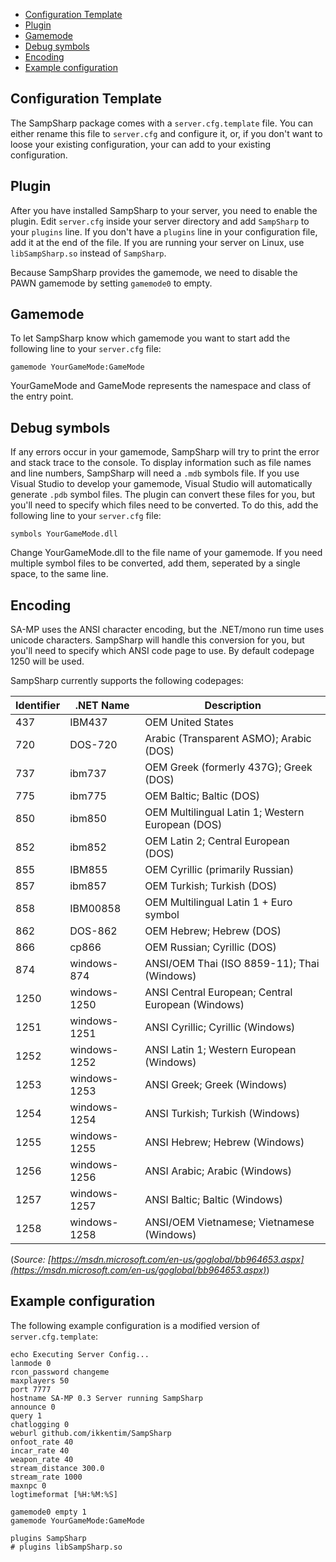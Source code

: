 - [Configuration Template](#configuration-template)
- [Plugin](#plugin)
- [Gamemode](#gamemode)
- [Debug symbols](#debug-symbols)
- [Encoding](#encoding)
- [Example configuration](#example-configuration)

Configuration Template
----------------------
The SampSharp package comes with a `server.cfg.template` file. You can either rename this file to `server.cfg` and configure it, or, if you don't want to loose your existing configuration, your can add to your existing configuration.

Plugin
------
After you have installed SampSharp to your server, you need to enable the plugin. Edit `server.cfg` inside your server directory and add `SampSharp` to your `plugins` line. If you don't have a `plugins` line in your configuration file, add it at the end of the file. If you are running your server on Linux, use `libSampSharp.so` instead of `SampSharp`.

Because SampSharp provides the gamemode, we need to disable the PAWN gamemode by setting `gamemode0` to empty.

Gamemode
--------
To let SampSharp know which gamemode you want to start add the following line to your `server.cfg` file:
```
gamemode YourGameMode:GameMode
```
YourGameMode and GameMode represents the namespace and class of the entry point.

Debug symbols
-------------
If any errors occur in your gamemode, SampSharp will try to print the error and stack trace to the console. To display information such as file names and line numbers, SampSharp will need a `.mdb` symbols file. If you use Visual Studio to develop your gamemode, Visual Studio will automatically generate `.pdb` symbol files. The plugin can convert these files for you, but you'll need to specify which files need to be converted. To do this, add the following line to your `server.cfg` file:
```
symbols YourGameMode.dll
```
Change YourGameMode.dll to the file name of your gamemode. If you need multiple symbol files to be converted, add them, seperated by a single space, to the same line.

Encoding
--------
SA-MP uses the ANSI character encoding, but the .NET/mono run time uses unicode characters. SampSharp will handle this conversion for you, but you'll need to specify which ANSI code page to use. By default codepage 1250 will be used.

SampSharp currently supports the following codepages:

| Identifier | .NET Name    | Description                                      |
|------------|--------------|--------------------------------------------------|
| 437        | IBM437       | OEM United States                                |
| 720        | DOS-720      | Arabic (Transparent ASMO); Arabic (DOS)          |
| 737        | ibm737       | OEM Greek (formerly 437G); Greek (DOS)           |
| 775        | ibm775       | OEM Baltic; Baltic (DOS)                         |
| 850        | ibm850       | OEM Multilingual Latin 1; Western European (DOS) |
| 852        | ibm852       | OEM Latin 2; Central European (DOS)              |
| 855        | IBM855       | OEM Cyrillic (primarily Russian)                 |
| 857        | ibm857       | OEM Turkish; Turkish (DOS)                       |
| 858        | IBM00858     | OEM Multilingual Latin 1 + Euro symbol           |
| 862        | DOS-862      | OEM Hebrew; Hebrew (DOS)                         |
| 866        | cp866        | OEM Russian; Cyrillic (DOS)                      |
| 874        | windows-874  | ANSI/OEM Thai (ISO 8859-11); Thai (Windows)      |
| 1250       | windows-1250 | ANSI Central European; Central European (Windows)|
| 1251       | windows-1251 | ANSI Cyrillic; Cyrillic (Windows)                |
| 1252       | windows-1252 | ANSI Latin 1; Western European (Windows)         |
| 1253       | windows-1253 | ANSI Greek; Greek (Windows)                      |
| 1254       | windows-1254 | ANSI Turkish; Turkish (Windows)                  |
| 1255       | windows-1255 | ANSI Hebrew; Hebrew (Windows)                    |
| 1256       | windows-1256 | ANSI Arabic; Arabic (Windows)                    |
| 1257       | windows-1257 | ANSI Baltic; Baltic (Windows)                    |
| 1258       | windows-1258 | ANSI/OEM Vietnamese; Vietnamese (Windows)        |

(*Source: [https://msdn.microsoft.com/en-us/goglobal/bb964653.aspx](https://msdn.microsoft.com/en-us/goglobal/bb964653.aspx)*)

Example configuration
-------
The following example configuration is a modified version of `server.cfg.template`:

```
echo Executing Server Config...
lanmode 0
rcon_password changeme
maxplayers 50
port 7777
hostname SA-MP 0.3 Server running SampSharp
announce 0
query 1
chatlogging 0
weburl github.com/ikkentim/SampSharp
onfoot_rate 40
incar_rate 40
weapon_rate 40
stream_distance 300.0
stream_rate 1000
maxnpc 0
logtimeformat [%H:%M:%S]

gamemode0 empty 1
gamemode YourGameMode:GameMode

plugins SampSharp
# plugins libSampSharp.so
```